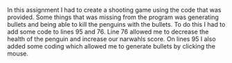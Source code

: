 In this assignment I had to create a shooting game using the code that was provided. Some things that was missing from the program was generating bullets and being able to kill the penguins with the bullets. To do this I had to add some code to lines 95 and 76. Line 76 allowed me to decrease the health of the penguin and increase our narwahls score. On lines 95 I also added some coding which allowed me to generate bullets by clicking the mouse. 